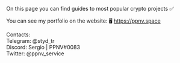 On this page you can find guides to most popular crypto projects ✅

You can see my portfolio on the website: 🖥 https://ppnv.space

Contacts: <br>
Telegram: @styd_tr  <br>
Discord: Sergio | PPNV#0083 <br>
Twitter: @ppnv_service
